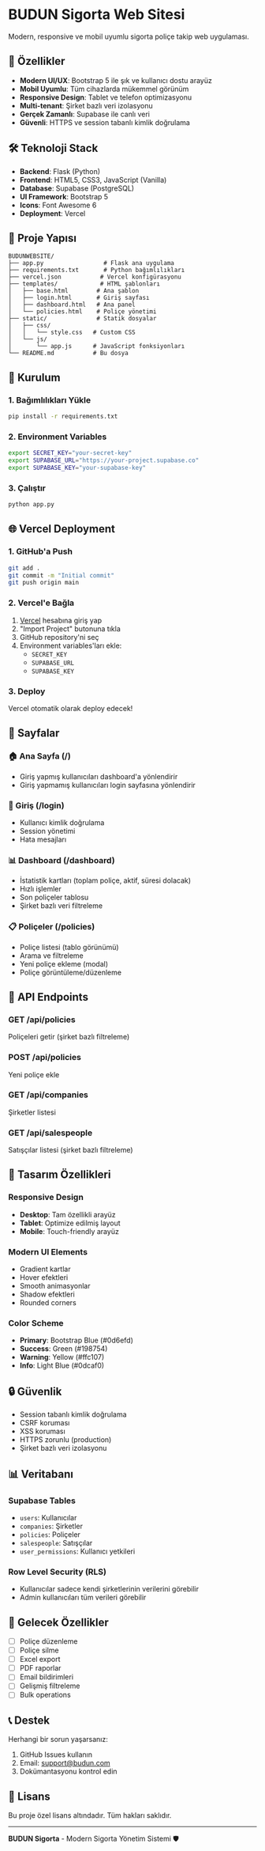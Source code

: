 # BUDUN Sigorta Web Sitesi

Modern, responsive ve mobil uyumlu sigorta poliçe takip web uygulaması.

## 🚀 Özellikler

- **Modern UI/UX**: Bootstrap 5 ile şık ve kullanıcı dostu arayüz
- **Mobil Uyumlu**: Tüm cihazlarda mükemmel görünüm
- **Responsive Design**: Tablet ve telefon optimizasyonu
- **Multi-tenant**: Şirket bazlı veri izolasyonu
- **Gerçek Zamanlı**: Supabase ile canlı veri
- **Güvenli**: HTTPS ve session tabanlı kimlik doğrulama

## 🛠️ Teknoloji Stack

- **Backend**: Flask (Python)
- **Frontend**: HTML5, CSS3, JavaScript (Vanilla)
- **Database**: Supabase (PostgreSQL)
- **UI Framework**: Bootstrap 5
- **Icons**: Font Awesome 6
- **Deployment**: Vercel

## 📁 Proje Yapısı

```
BUDUNWEBSITE/
├── app.py                 # Flask ana uygulama
├── requirements.txt       # Python bağımlılıkları
├── vercel.json           # Vercel konfigürasyonu
├── templates/            # HTML şablonları
│   ├── base.html        # Ana şablon
│   ├── login.html       # Giriş sayfası
│   ├── dashboard.html   # Ana panel
│   └── policies.html    # Poliçe yönetimi
├── static/              # Statik dosyalar
│   ├── css/
│   │   └── style.css   # Custom CSS
│   └── js/
│       └── app.js      # JavaScript fonksiyonları
└── README.md           # Bu dosya
```

## 🔧 Kurulum

### 1. Bağımlılıkları Yükle
```bash
pip install -r requirements.txt
```

### 2. Environment Variables
```bash
export SECRET_KEY="your-secret-key"
export SUPABASE_URL="https://your-project.supabase.co"
export SUPABASE_KEY="your-supabase-key"
```

### 3. Çalıştır
```bash
python app.py
```

## 🌐 Vercel Deployment

### 1. GitHub'a Push
```bash
git add .
git commit -m "Initial commit"
git push origin main
```

### 2. Vercel'e Bağla
1. [Vercel](https://vercel.com) hesabına giriş yap
2. "Import Project" butonuna tıkla
3. GitHub repository'ni seç
4. Environment variables'ları ekle:
   - `SECRET_KEY`
   - `SUPABASE_URL`
   - `SUPABASE_KEY`

### 3. Deploy
Vercel otomatik olarak deploy edecek!

## 📱 Sayfalar

### 🏠 Ana Sayfa (/)
- Giriş yapmış kullanıcıları dashboard'a yönlendirir
- Giriş yapmamış kullanıcıları login sayfasına yönlendirir

### 🔐 Giriş (/login)
- Kullanıcı kimlik doğrulama
- Session yönetimi
- Hata mesajları

### 📊 Dashboard (/dashboard)
- İstatistik kartları (toplam poliçe, aktif, süresi dolacak)
- Hızlı işlemler
- Son poliçeler tablosu
- Şirket bazlı veri filtreleme

### 📋 Poliçeler (/policies)
- Poliçe listesi (tablo görünümü)
- Arama ve filtreleme
- Yeni poliçe ekleme (modal)
- Poliçe görüntüleme/düzenleme

## 🔌 API Endpoints

### GET /api/policies
Poliçeleri getir (şirket bazlı filtreleme)

### POST /api/policies
Yeni poliçe ekle

### GET /api/companies
Şirketler listesi

### GET /api/salespeople
Satışçılar listesi (şirket bazlı filtreleme)

## 🎨 Tasarım Özellikleri

### Responsive Design
- **Desktop**: Tam özellikli arayüz
- **Tablet**: Optimize edilmiş layout
- **Mobile**: Touch-friendly arayüz

### Modern UI Elements
- Gradient kartlar
- Hover efektleri
- Smooth animasyonlar
- Shadow efektleri
- Rounded corners

### Color Scheme
- **Primary**: Bootstrap Blue (#0d6efd)
- **Success**: Green (#198754)
- **Warning**: Yellow (#ffc107)
- **Info**: Light Blue (#0dcaf0)

## 🔒 Güvenlik

- Session tabanlı kimlik doğrulama
- CSRF koruması
- XSS koruması
- HTTPS zorunlu (production)
- Şirket bazlı veri izolasyonu

## 📊 Veritabanı

### Supabase Tables
- `users`: Kullanıcılar
- `companies`: Şirketler
- `policies`: Poliçeler
- `salespeople`: Satışçılar
- `user_permissions`: Kullanıcı yetkileri

### Row Level Security (RLS)
- Kullanıcılar sadece kendi şirketlerinin verilerini görebilir
- Admin kullanıcıları tüm verileri görebilir

## 🚀 Gelecek Özellikler

- [ ] Poliçe düzenleme
- [ ] Poliçe silme
- [ ] Excel export
- [ ] PDF raporlar
- [ ] Email bildirimleri
- [ ] Gelişmiş filtreleme
- [ ] Bulk operations

## 📞 Destek

Herhangi bir sorun yaşarsanız:
1. GitHub Issues kullanın
2. Email: support@budun.com
3. Dokümantasyonu kontrol edin

## 📄 Lisans

Bu proje özel lisans altındadır. Tüm hakları saklıdır.

---

**BUDUN Sigorta** - Modern Sigorta Yönetim Sistemi 🛡️
